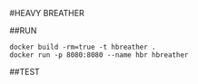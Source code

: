 #HEAVY BREATHER 

##RUN

    docker build -rm=true -t hbreather .
    docker run -p 8080:8080 --name hbr hbreather

##TEST
